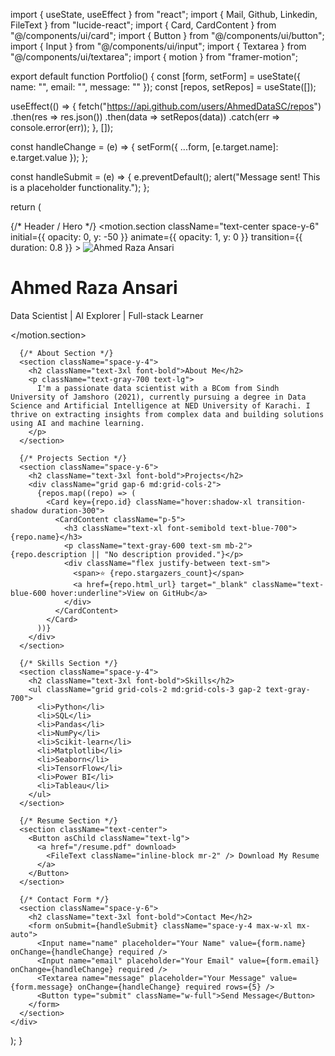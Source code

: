 import { useState, useEffect } from "react";
import { Mail, Github, Linkedin, FileText } from "lucide-react";
import { Card, CardContent } from "@/components/ui/card";
import { Button } from "@/components/ui/button";
import { Input } from "@/components/ui/input";
import { Textarea } from "@/components/ui/textarea";
import { motion } from "framer-motion";

export default function Portfolio() {
  const [form, setForm] = useState({ name: "", email: "", message: "" });
  const [repos, setRepos] = useState([]);

  useEffect(() => {
    fetch("https://api.github.com/users/AhmedDataSC/repos")
      .then(res => res.json())
      .then(data => setRepos(data))
      .catch(err => console.error(err));
  }, []);

  const handleChange = (e) => {
    setForm({ ...form, [e.target.name]: e.target.value });
  };

  const handleSubmit = (e) => {
    e.preventDefault();
    alert("Message sent! This is a placeholder functionality.");
  };

  return (
    <div className="max-w-6xl mx-auto p-6 space-y-16">
      {/* Header / Hero */}
      <motion.section
        className="text-center space-y-6"
        initial={{ opacity: 0, y: -50 }}
        animate={{ opacity: 1, y: 0 }}
        transition={{ duration: 0.8 }}
      >
        <img src="https://avatars.githubusercontent.com/u/138542786?v=4" alt="Ahmed Raza Ansari" className="w-36 h-36 mx-auto rounded-full border-4 border-blue-500 shadow-lg" />
        <h1 className="text-4xl font-extrabold text-gray-800">Ahmed Raza Ansari</h1>
        <p className="text-lg text-gray-600">Data Scientist | AI Explorer | Full-stack Learner</p>
        <div className="flex justify-center space-x-6">
          <a href="mailto:raza123info@gmail.com" title="Email"><Mail size={24} /></a>
          <a href="https://github.com/AhmedDataSC" title="GitHub" target="_blank"><Github size={24} /></a>
          <a href="https://www.linkedin.com/in/ahmed-raza-ansari-b442a2221" title="LinkedIn" target="_blank"><Linkedin size={24} /></a>
        </div>
      </motion.section>

      {/* About Section */}
      <section className="space-y-4">
        <h2 className="text-3xl font-bold">About Me</h2>
        <p className="text-gray-700 text-lg">
          I'm a passionate data scientist with a BCom from Sindh University of Jamshoro (2021), currently pursuing a degree in Data Science and Artificial Intelligence at NED University of Karachi. I thrive on extracting insights from complex data and building solutions using AI and machine learning.
        </p>
      </section>

      {/* Projects Section */}
      <section className="space-y-6">
        <h2 className="text-3xl font-bold">Projects</h2>
        <div className="grid gap-6 md:grid-cols-2">
          {repos.map((repo) => (
            <Card key={repo.id} className="hover:shadow-xl transition-shadow duration-300">
              <CardContent className="p-5">
                <h3 className="text-xl font-semibold text-blue-700">{repo.name}</h3>
                <p className="text-gray-600 text-sm mb-2">{repo.description || "No description provided."}</p>
                <div className="flex justify-between text-sm">
                  <span>⭐ {repo.stargazers_count}</span>
                  <a href={repo.html_url} target="_blank" className="text-blue-600 hover:underline">View on GitHub</a>
                </div>
              </CardContent>
            </Card>
          ))}
        </div>
      </section>

      {/* Skills Section */}
      <section className="space-y-4">
        <h2 className="text-3xl font-bold">Skills</h2>
        <ul className="grid grid-cols-2 md:grid-cols-3 gap-2 text-gray-700">
          <li>Python</li>
          <li>SQL</li>
          <li>Pandas</li>
          <li>NumPy</li>
          <li>Scikit-learn</li>
          <li>Matplotlib</li>
          <li>Seaborn</li>
          <li>TensorFlow</li>
          <li>Power BI</li>
          <li>Tableau</li>
        </ul>
      </section>

      {/* Resume Section */}
      <section className="text-center">
        <Button asChild className="text-lg">
          <a href="/resume.pdf" download>
            <FileText className="inline-block mr-2" /> Download My Resume
          </a>
        </Button>
      </section>

      {/* Contact Form */}
      <section className="space-y-6">
        <h2 className="text-3xl font-bold">Contact Me</h2>
        <form onSubmit={handleSubmit} className="space-y-4 max-w-xl mx-auto">
          <Input name="name" placeholder="Your Name" value={form.name} onChange={handleChange} required />
          <Input name="email" placeholder="Your Email" value={form.email} onChange={handleChange} required />
          <Textarea name="message" placeholder="Your Message" value={form.message} onChange={handleChange} required rows={5} />
          <Button type="submit" className="w-full">Send Message</Button>
        </form>
      </section>
    </div>
  );
}
